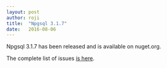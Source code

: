 ```yaml
---
layout: post
author: roji
title:  "Npgsql 3.1.7"
date:   2016-08-06
---
```

Npgsql 3.1.7 has been released and is available on nuget.org.

The complete list of issues [is here](https://github.com/npgsql/npgsql/issues?q=milestone%3A3.1.7).
